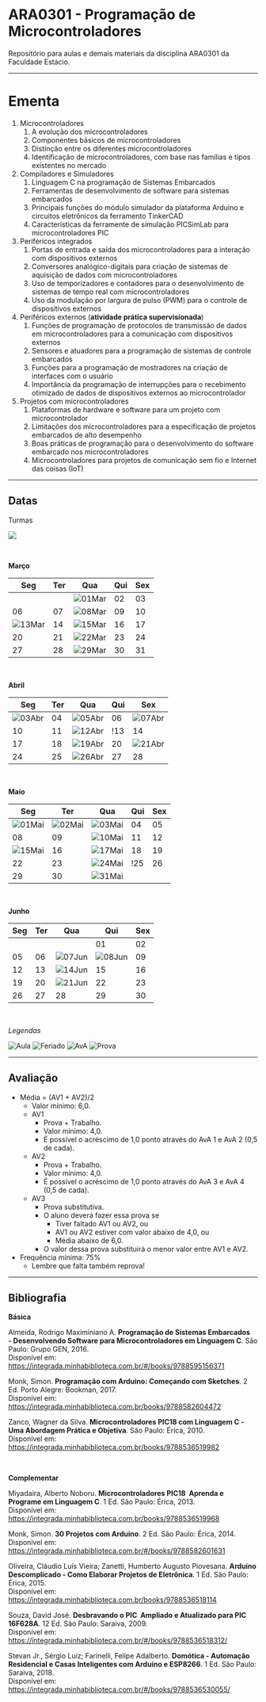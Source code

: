 # **ARA0301 - Programação de Microcontroladores**

Repositório para aulas e demais materiais da disciplina ARA0301 da Faculdade Estácio.

-----

# **Ementa**

1. Microcontroladores
   1. A evolução dos microcontroladores
   2. Componentes básicos de microcontroladores
   3. Distinção entre os diferentes microcontroladores
   4. Identificação de microcontroladores, com base nas famílias e tipos existentes no mercado
2. Compiladores e Simuladores
   1. Linguagem C na programação de Sistemas Embarcados
   2. Ferramentas de desenvolvimento de software para sistemas embarcados
   3. Principais funções do módulo simulador da plataforma Arduino e circuitos eletrônicos da ferramento TinkerCAD
   4. Características da ferramente de simulação PICSimLab para microcontroladores PIC
3. Periféricos integrados
   1. Portas de entrada e saída dos microcontroladores para a interação com dispositivos externos
   2. Conversores analógico-digitais para criação de sistemas de aquisição de dados com microcontroladores
   3. Uso de temporizadores e contadores para o desenvolvimento de sistemas de tempo real com microcontroladores
   4. Uso da modulação por largura de pulso (PWM) para o controle de dispositivos externos
4. Periféricos externos (**atividade prática supervisionada**)
   1. Funções de programação de protocolos de transmissão de dados em microcontroladores para a comunicação com dispositivos externos
   2. Sensores e atuadores para a programação de sistemas de controle embarcados
   3. Funções para a programação de mostradores na criação de interfaces com o usuário
   4. Importância da programação de interrupções para o recebimento otimizado de dados de dispositivos externos ao microcontrolador
5. Projetos com microcontroladores
   1. Plataformas de hardware e software para um projeto com microcontrolador
   2. Limitações dos microcontroladores para a especificação de projetos embarcados de alto desempenho
   3. Boas práticas de programação para o desenvolvimento do software embarcado nos microcontroladores
   4. Microcontroladores para projetos de comunicação sem fio e Internet das coisas (IoT)

-----

## **Datas**

Turmas

![](https://img.shields.io/badge/Quarta-1002-lightgrey)

<br />

**Março**

| Seg | Ter | Qua | Qui | Sex |
|---|---|---|---|---|
|    |    | ![01Mar](https://placehold.co/25/limegreen/white?text=01) | 02 | 03 |
| 06 | 07 | ![08Mar](https://placehold.co/25/limegreen/white?text=08) | 09 | 10 |
| ![13Mar](https://placehold.co/25/orange/white?text=13) | 14 | ![15Mar](https://placehold.co/25/limegreen/white?text=15) | 16 | 17 |
| 20 | 21 | ![22Mar](https://placehold.co/25/limegreen/white?text=22) | 23 | 24 |
| 27 | 28 | ![29Mar](https://placehold.co/25/limegreen/white?text=29) | 30 | 31 |

<br />

**Abril**

| Seg | Ter | Qua | Qui | Sex |
|---|---|---|---|---|
| ![03Abr](https://placehold.co/25/orange/white?text=03) | 04 | ![05Abr](https://placehold.co/25/limegreen/white?text=05) | 06 | ![07Abr](https://placehold.co/25/cornflowerblue/white?text=07) |
| 10 | 11 | ![12Abr](https://placehold.co/25/limegreen/white?text=12) | !13 | 14 |
| 17 | 18 | ![19Abr](https://placehold.co/25/limegreen/white?text=19) | 20 | ![21Abr](https://placehold.co/25/cornflowerblue/white?text=21) |
| 24 | 25 | ![26Abr](https://placehold.co/25/red/white?text=26) | 27 | 28 |

<br />

**Maio**

| Seg | Ter | Qua | Qui | Sex |
|---|---|---|---|---|
| ![01Mai](https://placehold.co/25/cornflowerblue/white?text=01) | ![02Mai](https://placehold.co/25/orange/white?text=02) | ![03Mai](https://placehold.co/25/limegreen/white?text=03)  | 04 | 05 |
| 08 | 09 | ![10Mai](https://placehold.co/25/limegreen/white?text=10) | 11 | 12 | 
| ![15Mai](https://placehold.co/25/orange/white?text=15) | 16 | ![17Mai](https://placehold.co/25/limegreen/white?text=17) | 18 | 19 |
| 22 | 23 | ![24Mai](https://placehold.co/25/limegreen/white?text=24) | !25 | 26 |
| 29 | 30 | ![31Mai](https://placehold.co/25/limegreen/white?text=31) |    |    |

<br />

**Junho**

| Seg | Ter | Qua | Qui | Sex |
|---|---|---|---|---|
|    |    |    | 01 | 02 |
| 05 | 06 | ![07Jun](https://placehold.co/25/red/white?text=07) | ![08Jun](https://placehold.co/25/cornflowerblue/white?text=08) | 09 |
| 12 | 13 | ![14Jun](https://placehold.co/25/limegreen/white?text=14) | 15 | 16 |
| 19 | 20 | ![21Jun](https://placehold.co/25/red/white?text=21) | 22 | 23 |
| 26 | 27 | 28 | 29 | 30 |

<br />

*Legendas*

![Aula](https://img.shields.io/badge/-Aula-limegreen?style=for-the-badge)
![Feriado](https://img.shields.io/badge/-Feriado-cornflowerblue?style=for-the-badge)
![AvA](https://img.shields.io/badge/-Avaliando_o_Aprendizado-orange?style=for-the-badge)
![Prova](https://img.shields.io/badge/-Prova-red?style=for-the-badge)

-----

## **Avaliação**

* Média = (AV1 + AV2)/2
  * Valor mínimo: 6,0.
  * AV1
    * Prova + Trabalho.
    * Valor mínimo: 4,0.
    * É possível o acréscimo de 1,0 ponto através do AvA 1 e AvA 2 (0,5 de cada).
  * AV2
    * Prova + Trabalho.
    * Valor mínimo: 4,0.
    * É possível o acréscimo de 1,0 ponto através do AvA 3 e AvA 4 (0,5 de cada).
  * AV3
    * Prova substitutiva.
    * O aluno deverá fazer essa prova se
      * Tiver faltado AV1 ou AV2, ou
      * AV1 ou AV2 estiver com valor abaixo de 4,0, ou
      * Média abaixo de 6,0.
    * O valor dessa prova substituirá o menor valor entre AV1 e AV2.
* Frequência mínima: 75%
  * Lembre que falta também reprova!

-----

## **Bibliografia**

**Básica**

Almeida, Rodrigo Maximiniano A. **Programação de Sistemas Embarcados -­ Desenvolvendo Software para Microcontroladores em Linguagem C**. São Paulo: Grupo GEN, 2016. <br>
Disponível em: https://integrada.minhabiblioteca.com.br/#/books/9788595156371

Monk, Simon. **Programação com Arduino: Começando com Sketches**. 2 Ed. Porto Alegre: Bookman, 2017. <br>
Disponível em: https://integrada.minhabiblioteca.com.br/books/9788582604472

Zanco, Wagner da Silva. **Microcontroladores PIC18 com Linguagem C ­ Uma Abordagem Prática e Objetiva**. São Paulo: Érica, 2010. <br>
Disponível em: https://integrada.minhabiblioteca.com.br/books/9788536519982

<br />

**Complementar**

Miyadaira, Alberto Noboru. **Microcontroladores PIC18 ­ Aprenda e Programe em Linguagem C**. 1 Ed. São Paulo: Érica, 2013. <br>
Disponível em: https://integrada.minhabiblioteca.com.br/books/9788536519968

Monk, Simon. **30 Projetos com Arduino**. 2 Ed. São Paulo: Érica, 2014. <br>
Disponível em: https://integrada.minhabiblioteca.com.br/#/books/9788582601631

Oliveira, Cláudio Luís Vieira; Zanetti, Humberto Augusto Piovesana. **Arduino Descomplicado - Como Elaborar Projetos de Eletrônica**. 1 Ed. São Paulo: Érica, 2015. <br>
Disponível em: https://integrada.minhabiblioteca.com.br/books/9788536518114

Souza, David José. **Desbravando o PIC ­ Ampliado e Atualizado para PIC 16F628A**. 12 Ed. São Paulo: Saraiva, 2009. <br>
Disponível em: https://integrada.minhabiblioteca.com.br/#/books/9788536518312/

Stevan Jr., Sérgio Luiz; Farinelli, Felipe Adalberto. **Domótica ­- Automação Residencial e Casas Inteligentes com Arduino e ESP8266**. 1 Ed. São Paulo: Saraiva, 2018. <br>
Disponível em: https://integrada.minhabiblioteca.com.br/#/books/9788536530055/